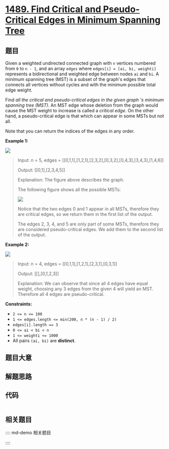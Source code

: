# [1489. Find Critical and Pseudo-Critical Edges in Minimum Spanning Tree](https://leetcode.com/problems/find-critical-and-pseudo-critical-edges-in-minimum-spanning-tree)

## 题目

Given a weighted undirected connected graph with `n` vertices numbered from
`0` to `n - 1`, and an array `edges` where `edges[i] = [ai, bi, weighti]`
represents a bidirectional and weighted edge between nodes `ai` and `bi`. A
minimum spanning tree (MST) is a subset of the graph's edges that connects all
vertices without cycles and with the minimum possible total edge weight.

Find _all the critical and pseudo-critical edges in the given graph 's minimum
spanning tree (MST)_. An MST edge whose deletion from the graph would cause
the MST weight to increase is called a  _critical edge_. On the other hand, a
pseudo-critical edge is that which can appear in some MSTs but not all.

Note that you can return the indices of the edges in any order.



**Example 1:**

![](https://assets.leetcode.com/uploads/2020/06/04/ex1.png)

> Input: n = 5, edges = [[0,1,1],[1,2,1],[2,3,2],[0,3,2],[0,4,3],[3,4,3],[1,4,6]]
> 
> Output: [[0,1],[2,3,4,5]]
> 
> Explanation: The figure above describes the graph.
> 
> The following figure shows all the possible MSTs:
> 
> ![](https://assets.leetcode.com/uploads/2020/06/04/msts.png)
> 
> Notice that the two edges 0 and 1 appear in all MSTs, therefore they are critical edges, so we return them in the first list of the output.
> 
> The edges 2, 3, 4, and 5 are only part of some MSTs, therefore they are considered pseudo-critical edges. We add them to the second list of the output.

**Example 2:**

![](https://assets.leetcode.com/uploads/2020/06/04/ex2.png)

> Input: n = 4, edges = [[0,1,1],[1,2,1],[2,3,1],[0,3,1]]
> 
> Output: [[],[0,1,2,3]]
> 
> Explanation: We can observe that since all 4 edges have equal weight, choosing any 3 edges from the given 4 will yield an MST. Therefore all 4 edges are pseudo-critical.

**Constraints:**

  * `2 <= n <= 100`
  * `1 <= edges.length <= min(200, n * (n - 1) / 2)`
  * `edges[i].length == 3`
  * `0 <= ai < bi < n`
  * `1 <= weighti <= 1000`
  * All pairs `(ai, bi)` are **distinct**.


## 题目大意

## 解题思路

## 代码

```javascript

```

## 相关题目

:::: md-demo 相关题目

::::

